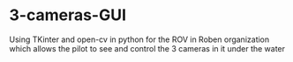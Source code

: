 # 3-cameras-GUI
Using TKinter and open-cv in python for the ROV in Roben organization which allows the pilot to see and control the 3 cameras in it under the water
